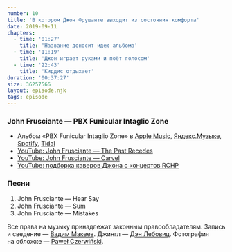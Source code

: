 ```yaml
---
number: 10
title: 'В котором Джон Фрушанте выходит из состояния комфорта'
date: 2019-09-11
chapters:
  - time: '01:27'
    title: 'Название доносит идею альбома'
  - time: '11:19'
    title: 'Джон играет руками и поёт голосом'
  - time: '22:43'
    title: 'Киддис отдыхает'
duration: '00:37:27'
size: 36257566
layout: episode.njk
tags: episode
---
```


### John Frusciante — PBX Funicular Intaglio Zone

- Альбом «PBX Funicular Intaglio Zone» в
  [Apple Music](https://music.apple.com/album/693337770),
  [Яндекс.Музыке](https://music.yandex.ru/album/556234),
  [Spotify](https://open.spotify.com/album/1NghpzjRdQPh5eAvfwvJLC),
  [Tidal](https://tidal.com/browse/album/52539411)
- [YouTube: John Frusciante — The Past Recedes](https://youtu.be/4v9CfE90Sts)
- [YouTube: John Frusciante — Carvel](https://youtu.be/cXgecGZsroE)
- [YouTube: подборка каверов Джона с концертов RCHP](https://youtu.be/LNX6eqw9Wy8)

### Песни

1. John Frusciante — Hear Say
2. John Frusciante — Sum
3. John Frusciante — Mistakes

Все права на музыку принадлежат законным правообладателям. Запись и сведение — [Вадим Макеев](https://twitter.com/pepelsbey). Джингл — [Дэн Лебовиц](https://www.youtube.com/channel/UC38A5qHrlc_Zgua7vL4b96w). Фотография на обложке — [Paweł Czerwiński](https://unsplash.com/photos/BP2RioglKXk).
